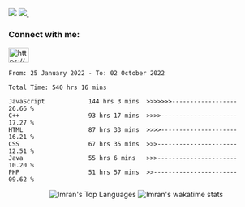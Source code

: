 ![](https://komarev.com/ghpvc/?username=Bin-08-01&color=blue)
<a href="https://wakatime.com/@Bin_08_01">
<img src="https://wakatime.com/badge/user/a0ed3e52-55a7-428c-bd0b-3dea56cfb2fb.svg">&nbsp;
</a>
  
<h3 align="left">Connect with me:</h3>
<p align="left">
<a href="https://www.facebook.com/SofM.2022/" target="blank"><img align="center" src="https://raw.githubusercontent.com/rahuldkjain/github-profile-readme-generator/master/src/images/icons/Social/facebook.svg" alt="https://www.facebook.com/SofM.2022/" height="30" width="40" /></a>
</p>

<!-- [![Top Langs](https://github-readme-stats.vercel.app/api/top-langs/?username=Bin-08-01&layout=compact)](https://github.com/anuraghazra/github-readme-stats) -->
<!--START_SECTION:waka-->

```text
From: 25 January 2022 - To: 02 October 2022

Total Time: 540 hrs 16 mins

JavaScript            144 hrs 3 mins  >>>>>>>------------------   26.66 %
C++                   93 hrs 17 mins  >>>>---------------------   17.27 %
HTML                  87 hrs 33 mins  >>>>---------------------   16.21 %
CSS                   67 hrs 35 mins  >>>----------------------   12.51 %
Java                  55 hrs 6 mins   >>>----------------------   10.20 %
PHP                   51 hrs 57 mins  >>-----------------------   09.62 %
```

<!--END_SECTION:waka-->
<p align="center">
  <img alt="Imran's Top Languages" src="https://github-readme-stats.vercel.app/api/top-langs/?username=Bin-08-01&langs_count=8&layout=compact&theme=react&hide_border=true&bg_color=0D1117" />
<img alt="Imran's wakatime stats" src="https://github-readme-stats.vercel.app/api/wakatime?username=Bin_08_01&layout=compact&theme=react&hide_border=true&bg_color=0D1117" />
</p>
